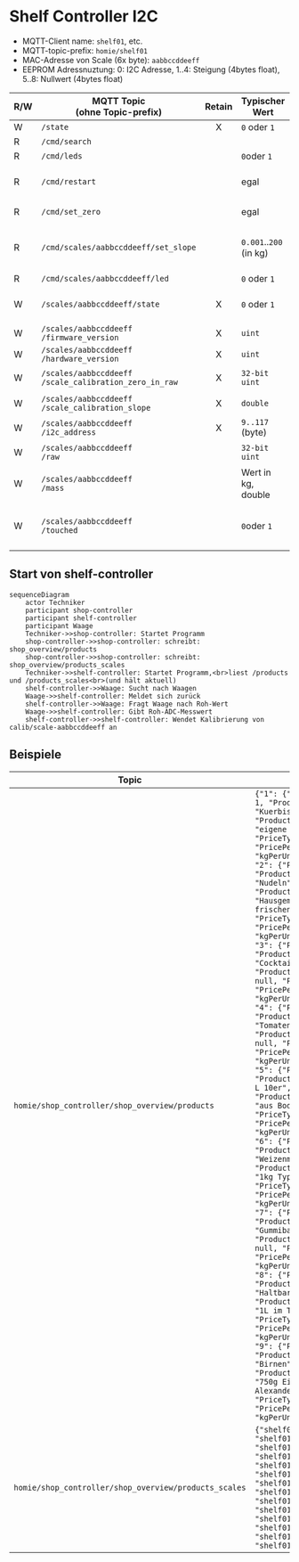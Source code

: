 # Shelf Controller I2C

- MQTT-Client name: `shelf01`, etc.
- MQTT-topic-prefix: `homie/shelf01`
- MAC-Adresse von Scale (6x byte): `aabbccddeeff`
- EEPROM Adressnuztung: 0: I2C Adresse, 1..4: Steigung (4bytes float), 5..8: Nullwert (4bytes float)

| R/W | MQTT Topic <br> (ohne Topic-prefix) | Retain | Typischer Wert | Aktion |
| --- | --- |:---:| --- | --- |
| W | `/state` | X | `0` oder `1` | online / offline, per Last-Will gesetzt |
| R | `/cmd/search` | | | Erneut nach Waagen suchen |
| R | `/cmd/leds` | | `0`oder `1` | Setze alle LEDs am Bus an/aus |
| R | `/cmd/restart` | | egal | Starte alle Waagen am Bus neu. Warte 8 Sekunden, bis dies sicher durchgeführt ist. |
| R | `/cmd/set_zero` | | egal | Setze den aktuellen Mittelwert als `scale_calibration_zero_in_raw` |
| R | `/cmd/scales/aabbccddeeff/set_slope` | | `0.001`..`200` (in kg) | Setze die Steiung zur Kalibration. (Messwert-`scale_calibration_zero_in_raw`)*Steigung = Wert in kg |
| R | `/cmd/scales/aabbccddeeff/led` |  | `0` oder `1` | Schalte individuelle LED ein/aus |
| W | `/scales/aabbccddeeff/state` | X | `0` oder `1` | online / offline (sollte jedoch `/state==0` sein, dann gelten diese Werte nur als historisch) |
| W | `/scales/aabbccddeeff`<br>`/firmware_version` | X | `uint`  | Wird von der Waage ausgelesen |
| W | `/scales/aabbccddeeff`<br>`/hardware_version` | X | `uint`  | Wird von der Waage ausgelesen |
| W | `/scales/aabbccddeeff`<br>`/scale_calibration_zero_in_raw` | X | `32-bit uint`  | Waagen-Kalibration Roh-ADC-Wert bei 0kg auf Waage |
| W | `/scales/aabbccddeeff`<br>`/scale_calibration_slope` | X | `double` | Waagen-Kalibration, Steigung nach Abzug des Roh-0kg-Werts, Ergebnis: kg |
| W | `/scales/aabbccddeeff`<br>`/i2c_address` | X | `9..117` (byte)  | I2C-Adresse der Waage, nur zur Info |
| W | `/scales/aabbccddeeff`<br>`/raw` | | `32-bit uint` | Roh-Messwert des ADCs (nur im Modus `-vv`) |
| W | `/scales/aabbccddeeff`<br>`/mass` | | Wert in kg, double | Aktuelle Masse unter Anwendung der Kalibration ggf. unter Berücksichtigung der Temperatur |
| W | `/scales/aabbccddeeff`<br>`/touched` | | `0`oder `1` | Wenn die Waage zuletzt mit dem Finger belastet wurde ODER eine Laständerung eintrat, dann soll hier eine `1` übermittelt werden. |

## Start von shelf-controller
```mermaid
sequenceDiagram
    actor Techniker
    participant shop-controller
    participant shelf-controller
    participant Waage
    Techniker->>shop-controller: Startet Programm
    shop-controller->>shop-controller: schreibt: shop_overview/products
    shop-controller->>shop-controller: schreibt: shop_overview/products_scales
    Techniker->>shelf-controller: Startet Programm,<br>liest /products und /products_scales<br>(und hält aktuell)
    shelf-controller->>Waage: Sucht nach Waagen
    Waage->>shelf-controller: Meldet sich zurück
    shelf-controller->>Waage: Fragt Waage nach Roh-Wert
    Waage->>shelf-controller: Gibt Roh-ADC-Messwert
    shelf-controller->>shelf-controller: Wendet Kalibrierung von calib/scale-aabbccddeeff an 
```

## Beispiele

| Topic | Wert | 
| --- | --- |
| `homie/shop_controller/shop_overview/products` | `{"1": {"ProductID": 1, "ProductName": "Kuerbis", "ProductDescription": "eigene Ernte", "PriceType": 0, "PricePerUnit": 4.0, "kgPerUnit": 1.67}, "2": {"ProductID": 2, "ProductName": "Nudeln", "ProductDescription": "Hausgemacht mit frischen Eiern", "PriceType": 0, "PricePerUnit": 2.6, "kgPerUnit": 0.5}, "3": {"ProductID": 3, "ProductName": "Cocktailtomaten", "ProductDescription": null, "PriceType": 0, "PricePerUnit": 4.45, "kgPerUnit": 0.5}, "4": {"ProductID": 4, "ProductName": "Tomaten", "ProductDescription": null, "PriceType": 0, "PricePerUnit": 2.15, "kgPerUnit": 0.6}, "5": {"ProductID": 5, "ProductName": "Eier L 10er", "ProductDescription": "aus Bodenhaltung", "PriceType": 0, "PricePerUnit": 3.3, "kgPerUnit": 0.6}, "6": {"ProductID": 6, "ProductName": "Weizenmehl", "ProductDescription": "1kg Type 550", "PriceType": 0, "PricePerUnit": 1.59, "kgPerUnit": 1.04}, "7": {"ProductID": 7, "ProductName": "Gummibaerchen", "ProductDescription": null, "PriceType": 0, "PricePerUnit": 1.9, "kgPerUnit": 0.155}, "8": {"ProductID": 8, "ProductName": "Haltbare Milch", "ProductDescription": "1L im Tetrapack", "PriceType": 0, "PricePerUnit": 1.69, "kgPerUnit": 1.1}, "9": {"ProductID": 9, "ProductName": "Birnen", "ProductDescription": "750g Eigene Ernte Alexander Lukas", "PriceType": 0, "PricePerUnit": 1.0, "kgPerUnit": 0.775}}}` |
| `homie/shop_controller/shop_overview/products_scales` | `{"shelf01/b963": 1, "shelf01/ca44": 2, "shelf01/d660": 5, "shelf01/3320": 6, "shelf01/1a6d": 7, "shelf01/1503": 8, "shelf01/12d4": 12, "shelf01/73d0": 17, "shelf01/95e": 18, "shelf01/2438": 19, "shelf01/84a7": 20, "shelf01/65c0": 21, "shelf01/7b87": 22, "shelf01/7e3e": 23}`